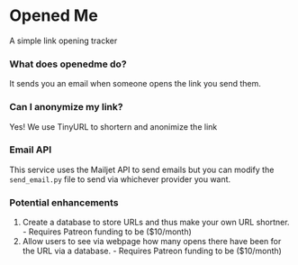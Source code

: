# Opened Me
A simple link opening tracker

### What does openedme do?
It sends you an email when someone opens the link you send them.

### Can I anonymize my link?
Yes! We use TinyURL to shortern and anonimize the link


### Email API

This service uses the Mailjet API to send emails but you can modify the ```send_email.py``` file to send via whichever provider you want.


### Potential enhancements

1. Create a database to store URLs and thus make your own URL shortner. - Requires Patreon funding to be ($10/month)
2. Allow users to see via webpage how many opens there have been for the URL via a database. - Requires Patreon funding to be ($10/month)
